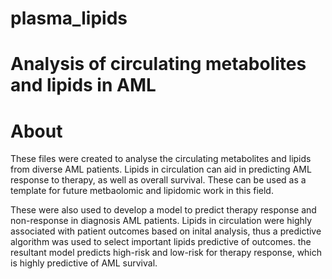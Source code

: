# plasma_lipids
# Analysis of circulating metabolites and lipids in AML  

# About
These files were created to analyse the circulating metabolites and lipids from diverse AML patients. Lipids in circulation can aid in predicting AML response to therapy, as well as overall survival. 
These can be used as a template for future metbaolomic and lipidomic work in this field.

These were also used to develop a model to predict therapy response and non-response in diagnosis AML patients. Lipids in circulation were highly associated with patient outcomes based on inital analysis, thus a predictive algorithm was used to select important lipids predictive of outcomes. the resultant model predicts high-risk and low-risk for therapy response, which is highly predictive of AML survival. 
